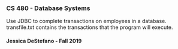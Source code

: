 ### CS 480 - Database Systems

Use JDBC to complete transactions on employees in a database. transfile.txt contains the transactions that the program will execute. 

#### Jessica DeStefano - Fall 2019

